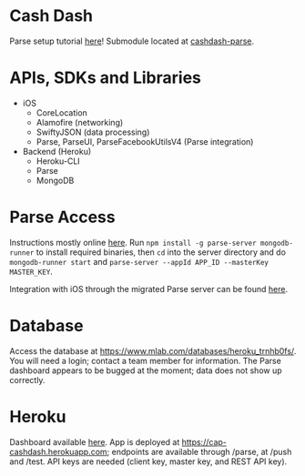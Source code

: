 # Cash Dash
Parse setup tutorial [here](https://devcenter.heroku.com/articles/deploying-a-parse-server-to-heroku#create-an-app)!  Submodule located at [cashdash-parse](https://github.com/kevinzhang96/cashdash-parse).

# APIs, SDKs and Libraries
- iOS
	- CoreLocation
	- Alamofire (networking)
	- SwiftyJSON (data processing)
	- Parse, ParseUI, ParseFacebookUtilsV4 (Parse integration)
- Backend (Heroku)
	- Heroku-CLI
	- Parse
	- MongoDB

# Parse Access
Instructions mostly online [here](https://github.com/ParsePlatform/parse-server).  Run `npm install -g parse-server mongodb-runner` to install required binaries, then `cd` into the server directory and do `mongodb-runner start` and `parse-server --appId APP_ID --masterKey MASTER_KEY`.

Integration with iOS through the migrated Parse server can be found [here](https://www.appcoda.com/parse-server-installation/).

# Database
Access the database at https://www.mlab.com/databases/heroku_trnhb0fs/.  You will need a login; contact a team member for information.  The Parse dashboard appears to be bugged at the moment; data does not show up correctly.

# Heroku
Dashboard available [here](https://dashboard-preview.heroku.com/apps/cap-cashdash/resources).  App is deployed at https://cap-cashdash.herokuapp.com; endpoints are available through /parse, at /push and /test.  API keys are needed (client key, master key, and REST API key).  


